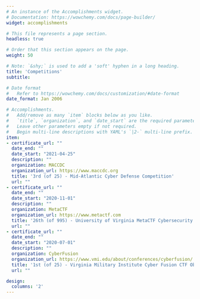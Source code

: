 ```yaml
---
# An instance of the Accomplishments widget.
# Documentation: https://wowchemy.com/docs/page-builder/
widget: accomplishments

# This file represents a page section.
headless: true

# Order that this section appears on the page.
weight: 50

# Note: `&shy;` is used to add a 'soft' hyphen in a long heading.
title: 'Competitions'
subtitle:

# Date format
#   Refer to https://wowchemy.com/docs/customization/#date-format
date_format: Jan 2006

# Accomplishments.
#   Add/remove as many `item` blocks below as you like.
#   `title`, `organization`, and `date_start` are the required parameters.
#   Leave other parameters empty if not required.
#   Begin multi-line descriptions with YAML's `|2-` multi-line prefix.
item:
- certificate_url: ""
  date_end: ""
  date_start: "2021-04-25"
  description: ""
  organization: MACCDC
  organization_url: https://www.maccdc.org
  title: '3rd (of 25) - Mid-Atlantic Cyber Defense Competition'
  url: ""
- certificate_url: ""
  date_end: ""
  date_start: "2020-11-01"
  description: ""
  organization: MetaCTF
  organization_url: https://www.metactf.com
  title: '26th (of 995) - University of Virginia MetaCTF Cybersecurity Competition'
  url: ""
- certificate_url: ""
  date_end: ""
  date_start: "2020-07-01"
  description: ""
  organization: CyberFusion
  organization_url: https://www.vmi.edu/about/conferences/cyberfusion/
  title: '1st (of 25) - Virginia Military Institute Cyber Fusion CTF Observer Challenges'
  url: ""

design:
  columns: '2' 
---
```

